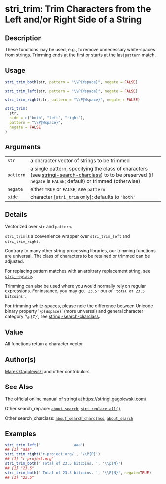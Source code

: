 # stri\_trim: Trim Characters from the Left and/or Right Side of a String

## Description

These functions may be used, e.g., to remove unnecessary white-spaces from strings. Trimming ends at the first or starts at the last `pattern` match.

## Usage

```r
stri_trim_both(str, pattern = "\\P{Wspace}", negate = FALSE)

stri_trim_left(str, pattern = "\\P{Wspace}", negate = FALSE)

stri_trim_right(str, pattern = "\\P{Wspace}", negate = FALSE)

stri_trim(
  str,
  side = c("both", "left", "right"),
  pattern = "\\P{Wspace}",
  negate = FALSE
)
```

## Arguments

|           |                                                                                                                                                                                              |
|-----------|----------------------------------------------------------------------------------------------------------------------------------------------------------------------------------------------|
| `str`     | a character vector of strings to be trimmed                                                                                                                                                  |
| `pattern` | a single pattern, specifying the class of characters (see [stringi-search-charclass](about_search_charclass.md)) to to be preserved (if `negate` is `FALSE`; default) or trimmed (otherwise) |
| `negate`  | either `TRUE` or `FALSE`; see `pattern`                                                                                                                                                      |
| `side`    | character \[`stri_trim` only\]; defaults to `'both'`                                                                                                                                         |

## Details

Vectorized over `str` and `pattern`.

`stri_trim` is a convenience wrapper over `stri_trim_left` and `stri_trim_right`.

Contrary to many other string processing libraries, our trimming functions are universal. The class of characters to be retained or trimmed can be adjusted.

For replacing pattern matches with an arbitrary replacement string, see [`stri_replace`](stri_replace.md).

Trimming can also be used where you would normally rely on regular expressions. For instance, you may get `'23.5'` out of `'total of 23.5 bitcoins'`.

For trimming white-spaces, please note the difference between Unicode binary property \'`\p{Wspace}`\' (more universal) and general character category \'`\p{Z}`\', see [stringi-search-charclass](about_search_charclass.md).

## Value

All functions return a character vector.

## Author(s)

[Marek Gagolewski](https://www.gagolewski.com/) and other contributors

## See Also

The official online manual of <span class="pkg">stringi</span> at <https://stringi.gagolewski.com/>

Other search\_replace: [`about_search`](about_search.md), [`stri_replace_all()`](stri_replace.md)

Other search\_charclass: [`about_search_charclass`](about_search_charclass.md), [`about_search`](about_search.md)

## Examples




```r
stri_trim_left('               aaa')
## [1] "aaa"
stri_trim_right('r-project.org/', '\\P{P}')
## [1] "r-project.org"
stri_trim_both(' Total of 23.5 bitcoins. ', '\\p{N}')
## [1] "23.5"
stri_trim_both(' Total of 23.5 bitcoins. ', '\\P{N}', negate=TRUE)
## [1] "23.5"
```
